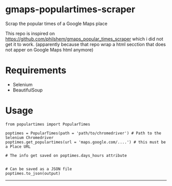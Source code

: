 # gmaps-populartimes-scraper
Scrap the popular times of a Google Maps place

This repo is inspired on  https://github.com/philshem/gmaps_popular_times_scraper which i did not get it to work.
(apparently because that repo wrap a html secction that does not apper on Google Maps html anymore)

# Requirements

- Selenium
- BeautifulSoup

# Usage

```
from populartimes import PopularTimes

poptimes = PopularTimes(path = 'path/to/chromedriver') # Path to the Selenium Chromedriver
poptimes.get_populartimes(url = 'maps.google.com/....') # this must be a Place URL

# The info get saved on poptimes.days_hours attribute


# Can be saved as a JSON file
poptimes.to_json(output)
```

---
